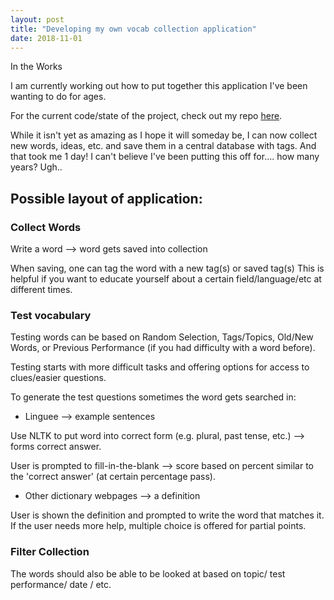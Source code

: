 ```yaml
---
layout: post
title: "Developing my own vocab collection application"
date: 2018-11-01
---
```


In the Works

I am currently working out how to put together this application I've been wanting to do for ages. 

For the current code/state of the project, check out my repo <a href="https://github.com/a-n-rose/Vocab-Collector-and-Tester">here</a>.

While it isn't yet as amazing as I hope it will someday be, I can now collect new words, ideas, etc. and save them in a central database with tags. And that took me 1 day! I can't believe I've been putting this off for.... how many years? Ugh..


## Possible layout of application:

### Collect Words

Write a word --> word gets saved into collection

When saving, one can tag the word with a new tag(s) or saved tag(s)
This is helpful if you want to educate yourself about a certain field/language/etc at different times.

### Test vocabulary

Testing words can be based on Random Selection, Tags/Topics, Old/New Words, or Previous Performance (if you had difficulty with a word before). 

Testing starts with more difficult tasks and offering options for access to clues/easier questions.

To generate the test questions sometimes the word gets searched in:
* Linguee --> example sentences 

Use NLTK to put word into correct form (e.g. plural, past tense, etc.) --> forms correct answer.

User is prompted to fill-in-the-blank --> score based on percent similar to the 'correct answer' (at certain percentage pass). 

* Other dictionary webpages --> a definition 

User is shown the definition and prompted to write the word that matches it. If the user needs more help, multiple choice is offered for partial points.

### Filter Collection

The words should also be able to be looked at based on topic/ test performance/ date / etc.


    

